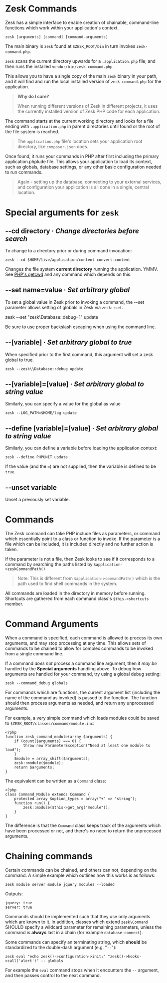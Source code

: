# Zesk Commands

Zesk has a simple interface to enable creation of chainable, command-line functions which work within your application's context.

	zesk [arguments] [command] [command-arguments]

The main binary is `zesk` found at `$ZESK_ROOT/bin` in turn invokes `zesk-command.php`.

`zesk` scans the current directory upwards for a `.application.php` file; and then runs the installed `vendor/bin/zesk-command.php`.

This allows you to have a single copy of the main `zesk` binary in your path, and it will find and run the local installed version of `zesk-command.php` for the application.

> **Why do I care?**
>
> When running different versions of Zesk in different projects, it uses the currently installed version of Zesk PHP code for each application.

The command starts at the current working directory and looks for a file ending with `.application.php` in parent directories until found or the root of the file system is reached.

> The `application.php` file's location sets your application root directory, like `composer.json` does.

Once found, it runs your commands in PHP after first including the primary application.phplude file. This allows your application to load its context, such as globals, database settings, or any other basic configuration needed to run commands.

> Again - setting up the database, connecting to your external services, and configuration your application is all done in a single, central location.

# Special arguments for `zesk`

## --cd directory &middot; *Change directories before search*

To change to a directory prior or during command invocation:

    zesk --cd $HOME/live/application/content convert-content

Changes the file system **current directory** running the application. YMMV. See [PHP's getcwd](https://www.php.net/getcwd) and any command which depends on this.

## --set name=value &middot; *Set arbitrary global*

To set a global value in Zesk prior to invoking a command, the --set parameter allows setting of globals in Zesk via `zesk::set`.

zesk --set "zesk\\Database::debug=1" update

Be sure to use proper backslash escaping when using the command line.

## --[variable]  &middot; *Set arbitrary global to true*

When specified prior to the first command, this argument will set a zesk global to true.

	zesk --zesk\\Database::debug update

## --[variable]=[value]  &middot; *Set arbitrary global to string value*

Similarly, you can specify a value for the global as value

	zesk --LOG_PATH=$HOME/log update

## --define [variable]=[value]  &middot; *Set arbitrary global to string value*

Similarly, you can define a variable before loading the application context:

	zesk --define PHPUNIT update

If the value (and the `=`) are not supplied, then the variable is defined to be `true`.

## --unset variable

Unset a previously set variable.

# Commands

The Zesk command can take PHP include files as parameters, or command which essentially point to a class or function to invoke. If the parameter is a file which can be included, it is included directly and no further action is taken.

If the parameter is not a file, then Zesk looks to see if it corresponds to a command by searching the paths listed by `$application->zeskCommandPath()`

> Note: This is different from `$application->commandPath()` which is the path used to find shell commands in the system.

All commands are loaded in the directory in memory before running. Shortcuts are gathered from each command class's `$this->shortcuts` member.

# Command Arguments

When a command is specified, each command is allowed to process its own arguments, and may stop processing at any time. This allows sets of commands to be chained to allow for complex commands to be invoked from a single command line.

If a command *does not* process a command line argument, then it *may be* handled by the **Special arguments** handling above. To debug how arguments are handled for your command, try using a global debug setting:

	zesk --command_debug globals

For commands which are functions, the current argument list (including the name of the command as invoked) is passed to the function. The function should then process arguments as needed, and return any unprocessed arguments.

For example, a very simple command which loads modules could be saved to `$ZESK_ROOT/classes/command/module.inc`:

	<?php
	function zesk_command_module(array $arguments) {
		if (count($arguments) === 0) {
			throw new ParameterException("Need at least one module to load");
		}
		$module = array_shift($arguments);
		zesk::module($module);
		return $arguments;
	}

The equivalent can be written as a `Command` class:

	<?php
	class Command_Module extends Command {
		protected array $option_types = array("+" => "string");
		function run() {
			zesk::module($this->get_arg("module"));
		}
	}

The difference is that the `Command` class keeps track of the arguments which have been processed or not, and there's no need to return the unprocessed arguments.

# Chaining commands

Certain commands can be chained, and others can not, depending on the command. A simple example which outlines how this works is as follows:

	zesk module server module jquery modules --loaded

Outputs:

	jquery: true
	server: true

Commands should be implemented such that they use only arguments which are known to it. In addition, classes which extend `zesk\Command` SHOULD specify a wildcard parameter for remaining parameters, unless the command is **always** last in a chain (for example `database-connect`).

Some commands can specify an terminating string, which **should** be standardized to the double-dash argument (e.g. "`--`"):

	zesk eval "echo zesk()->configuration->init;" "zesk()->hooks->call('alert')" -- globals

For example the `eval` command stops when it encounters the `--` argument, and then passes control to the next command.
